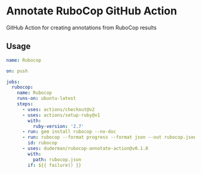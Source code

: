 # Annotate RuboCop GitHub Action

GitHub Action for creating annotations from RuboCop results

## Usage

```yml
name: Rubocop

on: push

jobs:
  rubocop:
    name: Rubocop
    runs-on: ubuntu-latest
    steps:
      - uses: actions/checkout@v2
      - uses: actions/setup-ruby@v1
        with:
          ruby-version: '2.7'
      - run: gem install rubocop --no-doc
      - run: rubocop --format progress --format json --out rubocop.json
        id: rubocop
      - uses: duderman/rubocop-annotate-action@v0.1.0
        with:
          path: rubocop.json
        if: ${{ failure() }}
```
